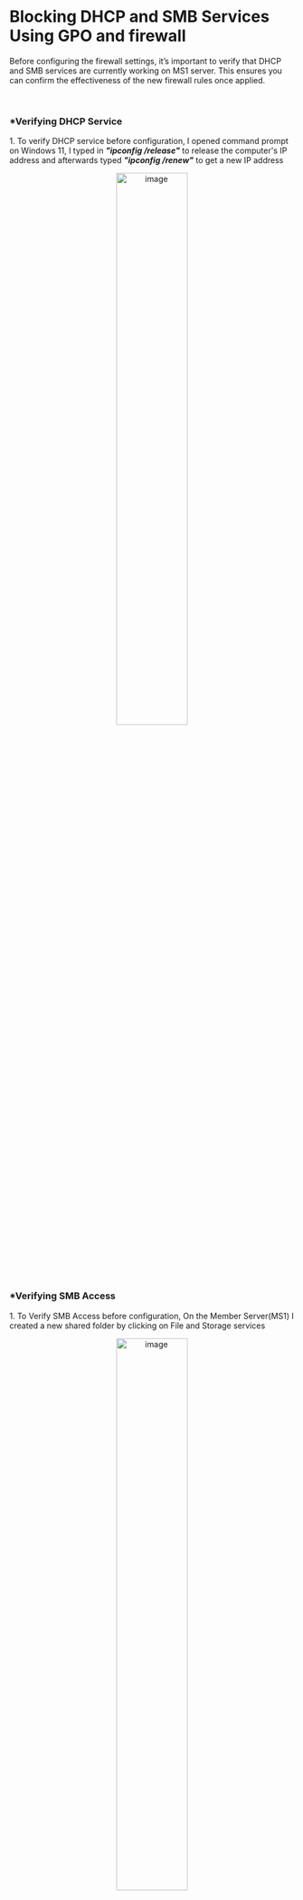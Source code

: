 <h1>Blocking DHCP and SMB Services Using GPO and firewall</h1>
<p>Before configuring the firewall settings, it’s important to verify that DHCP and SMB services are currently working on MS1 server. This ensures you can confirm the effectiveness of the new firewall rules once applied.</p>

<br>
<h3>*Verifying DHCP Service</h3>
<p>1. To verify DHCP service before configuration, I opened command prompt on Windows 11, I typed in <b><i>"ipconfig /release"</i></b> to release the computer's IP address and afterwards typed <b><i>"ipconfig /renew"</i></b> to get a new IP address</p>
<p align="center"><img src="https://i.imgur.com/jH0Yp9Y.png" height="50%" width="50%" alt="image"/>

<h3>*Verifying SMB Access</h3>
<p>1. To Verify SMB Access before configuration, On the Member Server(MS1) I created a new shared folder by clicking on File and Storage services</p>
<p align="center"><img src="https://i.imgur.com/fNlYdur.png" height="50%" width="50%" alt="image"/>

<p>2. On the File and Storage Services > Shares page, I clicked on the Tasks dropdown and selected New Share</p>
<p align="center"><img src="https://i.imgur.com/bFVVlkH.png" height="50%" width="50%" alt="image"/>

<p>3. On the Select the profile for this share, left it at the default (SMB Share - Quick), then clicked NEXT</p>
<p align="center"><img src="https://i.imgur.com/DxliQRN.png" height="50%" width="50%" alt="image"/>

<p>4. On the Select the server and path for this share, Selected C drive and clicked NEXT</p>
<p align="center"><img src="https://i.imgur.com/sDcypni.png" height="50%" width="50%" alt="image"/>

<p>5. On the Specify Share name, I typed in the name, then clicked NEXT</p>
<p align="center"><img src="https://i.imgur.com/YZUtAbg.png" height="50%" width="50%" alt="image"/>

<p>6. On the Configure Share settings, left it at default, then click NEXT</p>
<p align="center"><img src="https://i.imgur.com/w59uZoe.png" height="50%" width="50%" alt="image"/>

<p>7. On the Specify permissions to control access page, I added domain users by clicking on customize permission and gave them full control, then click NEXT</p>
<p align="center"><img src="https://i.imgur.com/fUnrYV0.png" height="50%" width="50%" alt="image"/>

<p>8. On the Confirm Selections page, I clicked CREATE</p>
<p align="center"><img src="https://i.imgur.com/ZL75Ht5.png" height="50%" width="50%" alt="image"/>

<p>9. On the View results page, I clicked Close</p>
<p align="center"><img src="https://i.imgur.com/A7ERLju.png" height="50%" width="50%" alt="image"/>

<p>10. Back on the client computer(windows 10), opened file explorer, typed in \\win-ms1\shared-folder to access the shared folder created on the member server from windows 10</p>
<p align="center"><img src="https://i.imgur.com/MFEgPXr.png" height="50%" width="50%" alt="image"/>

<p>11. And there it is, 'the shared folder' and I also created another folder in it called ‘Test’.</p>
<p align="center"><img src="https://i.imgur.com/9Gr9b4k.png" height="50%" width="50%" alt="image"/>


<h2>Create and Edit the New GPO for Firewall Rules</h2>
<p>1. From the Group Policy Management, created a new GPO and named it "Block DHCP and SMB".</p>
<p align="center"><img src="https://i.imgur.com/tFJW5Fw.png" height="50%" width="50%" alt="image"/>
<p align="center"><img src="https://i.imgur.com/zeaIiQi.png" height="50%" width="50%" alt="image"/>
  
<p>2. Then to edit the newly created GPO, went to this path: <b><i>Computer Configuration → Policies → Windows Settings → Security Settings → Windows Defender Firewall with Advanced Security → Inbound Rules</i></b>. Then right-clicked on Inbound rules and click New rule</p>
<p align="center"><img src="https://i.imgur.com/eiHM6EY.png" height="50%" width="50%" alt="image"/>

<br>

<h3>*Creating Rules to Block DHCP Services</h3>
<p>1. On the New Inbound Rule Wizard>Rule Type page, I selected Port, clicked NEXT </p>
<p align="center"><img src="https://i.imgur.com/JyDqeWi.png" height="50%" width="50%" alt="image"/>

<p>2. On the Protocol and Ports page, selected UDP , then typed in 67 and 68 then clicked NEXT (DHCP listens on 67 and 68)</p>
<p align="center"><img src="https://i.imgur.com/oioS5Zi.png" height="50%" width="50%" alt="image"/>

<p>3. On the Action page, selected Block the connection, then clicked NEXT</p>
<p align="center"><img src="https://i.imgur.com/4B5AAab.png" height="50%" width="50%" alt="image"/>

<p>4. On the profile page, the Domain, Private and Public checkboxes is ticked, then click NEXT</p>
<p align="center"><img src="https://i.imgur.com/IBgVdBD.png" height="50%" width="50%" alt="image"/>

<p>5. On the name page, typed in a descriptive name, then clicked FINISH</p>
<p align="center"><img src="https://i.imgur.com/reGmodG.png" height="50%" width="50%" alt="image"/>

<p>6. Back on the Group Policy Management Editor>the Inbound rule, on the right pane, the configured rule is shown</p>
<p align="center"><img src="https://i.imgur.com/0AllHFC.png" height="50%" width="50%" alt="image"/>

<br>

<h3>*Creating Rules to block SMB Services</h3>
<p>1. I went through the same path, right-clicked on Inbound rules, clicked New rules, selected Port, then on the protocols and port, selected TCP and input 445 as the port number (Server message block listens on Port 445), then click NEXT</p>
<p align="center"><img src="https://i.imgur.com/IDUDAzl.png" height="50%" width="50%" alt="image"/>

<p>2. On the Action page, selected Block the connection, then clicked NEXT</p>
<p align="center"><img src="https://i.imgur.com/a7lb4Jr.png" height="50%" width="50%" alt="image"/>

<p>3. On the profile page, the Domain, Private and Public checkboxes is ticked, then click NEXT</p>
<p align="center"><img src="https://i.imgur.com/pwIxnVo.png" height="50%" width="50%" alt="image"/>

<p>4. On the name page, typed in a descriptive name, then clicked FINISH</p>
<p align="center"><img src="https://i.imgur.com/xJOGT5J.png" height="50%" width="50%" alt="image"/>

<p>5. Back on the Group Policy Management Editor>the Inbound rule, on the right pane, the configured rule is shown </p>
<p align="center"><img src="https://i.imgur.com/NxVSmHy.png" height="50%" width="50%" alt="image"/>

<br>

<h2>Linking the GPO</h2>
<p>Then I linked the GPO "Block DHCP and SMB"  to the "Servers" OU</p>
<p align="center"><img src="https://i.imgur.com/bIuLi5i.png" height="50%" width="50%" alt="image"/>
<p align="center"><img src="https://i.imgur.com/t7T4wDP.png" height="50%" width="50%" alt="image"/>

<p><b>N.B</b> After all these, a <b><I>"gpupdate /force"</I></b> command is necessary to force this policy</p>
<p align="center"><img src="https://i.imgur.com/ZOi7lMK.png" height="50%" width="50%" alt="image"/>

<br>

<h2>Test the Firewall Rules from the Client Computers</h2>
<h3>*Testing DHCP Access</h3>
<p><b>On Windows 10</b> Now to test DHCP Access, I opened command prompt on windows 10, typed in <b><i>Ipconfig /release</i></b> and then <b><i>Ipconfig /renew</i></b>. I got an error which says:
<b><i>“An error occurred while renewing interface Ethernet1 : unable to contact your DHCP server : Request has timed out”</i></b></p>
<p align="center"><img src="https://i.imgur.com/BtMIVO4.png" height="50%" width="50%" alt="image"/>                    

<p> <b>On Windows 11</b> - I also opened power shell on windows 11, typed in <b><i>Ipconfig /release</i></b> and then <b><i>Ipconfig /renew</i></b>. I got an error which says:
<b><i>“An error occurred while renewing interface Ethernet1 : unable to contact your DHCP server : Request has timed out”</i></b></p>
<p align="center"><img src="https://i.imgur.com/uSJk8TU.png" height="50%" width="50%" alt="image"/>

<h3>*Test SMB Access</h3>
<p> To test SMB Access, I opened windows 11, I typed in the location path to access the shared folder on the network \\win-ms1\shared-folder and then I got a Network error message, <b><i>“Windows cannot access \\win-ms1\shared-folder”</i></b></p>
<p align="center"><img src="https://i.imgur.com/hULjMnC.png" height="50%" width="50%" alt="image"/>
  
<br>
